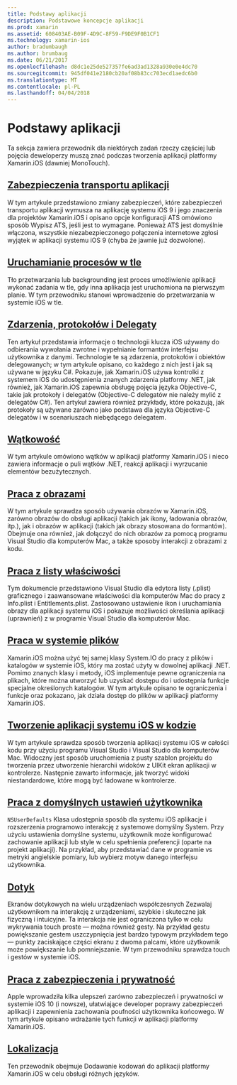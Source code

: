```yaml
---
title: Podstawy aplikacji
description: Podstawowe koncepcje aplikacji
ms.prod: xamarin
ms.assetid: 608403AE-B09F-4D9C-8F59-F9DE9F0B1CF1
ms.technology: xamarin-ios
author: bradumbaugh
ms.author: brumbaug
ms.date: 06/21/2017
ms.openlocfilehash: d8dc1e25de527357fe6ad3ad1328a930e0e4dc70
ms.sourcegitcommit: 945df041e2180cb20af08b83cc703ecd1aedc6b0
ms.translationtype: MT
ms.contentlocale: pl-PL
ms.lasthandoff: 04/04/2018
---
```

# <a name="application-fundamentals"></a>Podstawy aplikacji

Ta sekcja zawiera przewodnik dla niektórych zadań rzeczy częściej lub pojęcia deweloperzy muszą znać podczas tworzenia aplikacji platformy Xamarin.iOS (dawniej MonoTouch).

## <a name="app-transport-securityiosapp-fundamentalsatsmd"></a>[Zabezpieczenia transportu aplikacji](~/ios/app-fundamentals/ats.md)

W tym artykule przedstawiono zmiany zabezpieczeń, które zabezpieczeń transportu aplikacji wymusza na aplikację systemu iOS 9 i jego znaczenia dla projektów Xamarin.iOS i opisano opcje konfiguracji ATS omówiono sposób Wypisz ATS, jeśli jest to wymagane. Ponieważ ATS jest domyślnie włączona, wszystkie niezabezpieczonego połączenia internetowe zgłosi wyjątek w aplikacji systemu iOS 9 (chyba że jawnie już dozwolone).


## <a name="backgroundingiosapp-fundamentalsbackgroundingindexmd"></a>[Uruchamianie procesów w tle](~/ios/app-fundamentals/backgrounding/index.md)

Tło przetwarzania lub backgrounding jest proces umożliwienie aplikacji wykonać zadania w tle, gdy inna aplikacja jest uruchomiona na pierwszym planie. W tym przewodniku stanowi wprowadzenie do przetwarzania w systemie iOS w tle.


## <a name="events-protocols-and-delegatesiosapp-fundamentalsdelegates-protocols-and-eventsmd"></a>[Zdarzenia, protokołów i Delegaty](~/ios/app-fundamentals/delegates-protocols-and-events.md)

Ten artykuł przedstawia informacje o technologii klucza iOS używany do odbierania wywołania zwrotne i wypełnianie formantów interfejsu użytkownika z danymi. Technologie te są zdarzenia, protokołów i obiektów delegowanych; w tym artykule opisano, co każdego z nich jest i jak są używane w języku C#. Pokazuje, jak Xamarin.iOS używa kontrolki z systemem iOS do udostępnienia znanych zdarzenia platformy .NET, jak również, jak Xamarin.iOS zapewnia obsługę pojęcia języka Objective-C, takie jak protokoły i delegatów (Objective-C delegatów nie należy mylić z delegatów C#). Ten artykuł zawiera również przykłady, które pokazują, jak protokoły są używane zarówno jako podstawa dla języka Objective-C delegatów i w scenariuszach niebędącego delegatem.

## <a name="threadingiosapp-fundamentalsthreadingmd"></a>[Wątkowość](~/ios/app-fundamentals/threading.md)

W tym artykule omówiono wątków w aplikacji platformy Xamarin.iOS i nieco zawiera informacje o puli wątków .NET, reakcji aplikacji i wyrzucanie elementów bezużytecznych.&nbsp;

## <a name="working-with-imagesiosapp-fundamentalsimages-iconsindexmd"></a>[Praca z obrazami](~/ios/app-fundamentals/images-icons/index.md)

W tym artykule sprawdza sposób używania obrazów w Xamarin.iOS, zarówno obrazów do obsługi aplikacji (takich jak ikony, ładowania obrazów, itp.), jak i obrazów w aplikacji (takich jak obrazy stosowana do formantów). Obejmuje ona również, jak dołączyć do nich obrazów za pomocą programu Visual Studio dla komputerów Mac, a także sposoby interakcji z obrazami z kodu.

## <a name="working-with-property-listsiosapp-fundamentalsindexmd"></a>[Praca z listy właściwości](~/ios/app-fundamentals/index.md)

Tym dokumencie przedstawiono Visual Studio dla edytora listy (.plist) graficznego i zaawansowane właściwości dla komputerów Mac do pracy z Info.plist i Entitlements.plist. Zastosowano ustawienie ikon i uruchamiania obrazy dla aplikacji systemu iOS i pokazuje możliwości określania aplikacji (uprawnień) z w programie Visual Studio dla komputerów Mac.

## <a name="working-with-the-file-systemiosapp-fundamentalsfile-systemmd"></a>[Praca w systemie plików](~/ios/app-fundamentals/file-system.md)

Xamarin.iOS można użyć tej samej klasy System.IO do pracy z plików i katalogów w systemie iOS, który ma zostać użyty w dowolnej aplikacji .NET. Pomimo znanych klasy i metody, iOS implementuje pewne ograniczenia na plikach, które można utworzyć lub uzyskać dostępu do i udostępnia funkcje specjalne określonych katalogów. W tym artykule opisano te ograniczenia i funkcje oraz pokazano, jak działa dostęp do plików w aplikacji platformy Xamarin.iOS.

## <a name="creating-ios-applications-in-codeiosapp-fundamentalsios-code-onlymd"></a>[Tworzenie aplikacji systemu iOS w kodzie](~/ios/app-fundamentals/ios-code-only.md)

W tym artykule sprawdza sposób tworzenia aplikacji systemu iOS w całości kodu przy użyciu programu Visual Studio i Visual Studio dla komputerów Mac. Widoczny jest sposób uruchomienia z pusty szablon projektu do tworzenia przez utworzenie hierarchii widoków z UIKit ekran aplikacji w kontrolerze. Następnie zawarto informacje, jak tworzyć widoki niestandardowe, które mogą być ładowane w kontrolerze.

## <a name="working-with-user-defaultsiosapp-fundamentalsuser-defaultsmd"></a>[Praca z domyślnych ustawień użytkownika](~/ios/app-fundamentals/user-defaults.md)

`NSUserDefaults` Klasa udostępnia sposób dla systemu iOS aplikacje i rozszerzenia programowo interakcję z systemowe domyślny System. Przy użyciu ustawienia domyślne systemu, użytkownik może konfigurować zachowanie aplikacji lub style w celu spełnienia preferencji (oparte na projekt aplikacji). Na przykład, aby przedstawiać dane w programie vs metryki angielskie pomiary, lub wybierz motyw danego interfejsu użytkownika.

## <a name="touchiosapp-fundamentalstouchindexmd"></a>[Dotyk](~/ios/app-fundamentals/touch/index.md)

Ekranów dotykowych na wielu urządzeniach współczesnych Zezwalaj użytkownikom na interakcję z urządzeniami, szybkie i skuteczne jak fizyczną i intuicyjne. Ta interakcja nie jest ograniczona tylko w celu wykrywania touch proste — można również gesty. Na przykład gestu powiększanie gestem uszczypnięcia jest bardzo typowym przykładem tego — punkty zaciskające części ekranu z dwoma palcami, które użytkownik może powiększanie lub pomniejszanie. W tym przewodniku sprawdza touch i gestów w systemie iOS.

## <a name="working-with-security-and-privacyiosapp-fundamentalssecurity-privacymd"></a>[Praca z zabezpieczenia i prywatność](~/ios/app-fundamentals/security-privacy.md)

Apple wprowadziła kilka ulepszeń zarówno zabezpieczeń i prywatności w systemie iOS 10 (i nowsze), ułatwiające developer poprawy zabezpieczeń aplikacji i zapewnienia zachowania poufności użytkownika końcowego. W tym artykule opisano wdrażanie tych funkcji w aplikacji platformy Xamarin.iOS.

##  <a name="localizationiosapp-fundamentalslocalizationindexmd"></a>[Lokalizacja](~/ios/app-fundamentals/localization/index.md)

Ten przewodnik obejmuje Dodawanie kodowań do aplikacji platformy Xamarin.iOS w celu obsługi różnych języków.